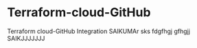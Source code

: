 # Terraform-cloud-GitHub
Terraform cloud-GitHub Integration
SAIKUMAr
sks
fdgfhgj
gfhgjj
SAIKJJJJJJJ
